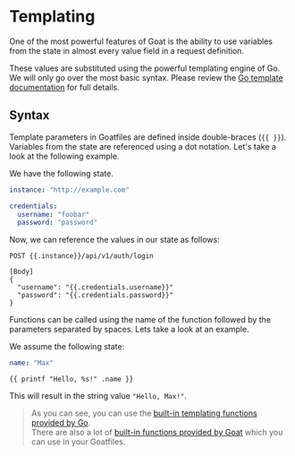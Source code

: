 # Templating

One of the most powerful features of Goat is the ability to use variables from the state in almost every value field in a request definition.

These values are substituted using the powerful templating engine of Go. We will only go over the most basic syntax. Please review the [Go template documentation](https://pkg.go.dev/text/template) for full details.

## Syntax

Template parameters in Goatfiles are defined inside double-braces (`{{ }}`). Variables from the state are referenced using a dot notation. Let's take a look at the following example.

We have the following state.
```yml
instance: "http://example.com"

credentials:
  username: "foobar"
  password: "password"
```

Now, we can reference the values in our state as follows:

```
POST {{.instance}}/api/v1/auth/login

[Body]
{
  "username": "{{.credentials.username}}"
  "password": "{{.credentials.password}}"
}
```

Functions can be called using the name of the function followed by the parameters separated by spaces. Lets take a look at an example.

We assume the following state:
```yaml
name: "Max"
```

```
{{ printf "Hello, %s!" .name }}
```

This will result in the string value `"Hello, Max!"`.

> As you can see, you can use the [built-in templating functions provided by Go](https://pkg.go.dev/text/template#hdr-Functions).  
> There are also a lot of [built-in functions provided by Goat](./builtins.md) which you can use in your Goatfiles.

